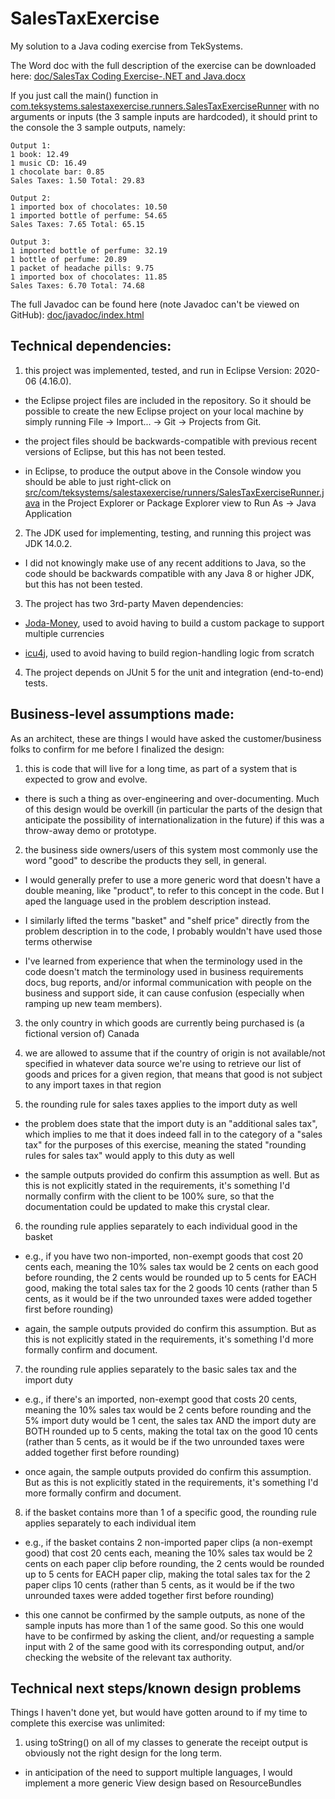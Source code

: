 # SalesTaxExercise
My solution to a Java coding exercise from TekSystems.

The Word doc with the full description of the exercise can be downloaded here: [doc/SalesTax Coding Exercise-.NET and Java.docx](doc/SalesTax%20Coding%20Exercise-.NET%20and%20Java.docx)

If you just call the main() function in [com.teksystems.salestaxexercise.runners.SalesTaxExerciseRunner](src/com/teksystems/salestaxexercise/runners/SalesTaxExerciseRunner.java) with no arguments or inputs (the 3 sample inputs are hardcoded), it should print to the console the 3 sample outputs, namely:

```
Output 1: 
1 book: 12.49 
1 music CD: 16.49 
1 chocolate bar: 0.85 
Sales Taxes: 1.50 Total: 29.83

Output 2: 
1 imported box of chocolates: 10.50 
1 imported bottle of perfume: 54.65 
Sales Taxes: 7.65 Total: 65.15

Output 3: 
1 imported bottle of perfume: 32.19 
1 bottle of perfume: 20.89 
1 packet of headache pills: 9.75 
1 imported box of chocolates: 11.85 
Sales Taxes: 6.70 Total: 74.68
```

The full Javadoc can be found here (note Javadoc can't be viewed on GitHub): [doc/javadoc/index.html](doc/javadoc/index.html)


## Technical dependencies:

1) this project was implemented, tested, and run in Eclipse Version: 2020-06 (4.16.0).

- the Eclipse project files are included in the repository. So it should be possible to create the new Eclipse project on your local machine by simply running File -> Import... -> Git -> Projects from Git.

- the project files should be backwards-compatible with previous recent versions of Eclipse, but this has not been tested.

- in Eclipse, to produce the output above in the Console window you should be able to just right-click on [src/com/teksystems/salestaxexercise/runners/SalesTaxExerciseRunner.java](src/com/teksystems/salestaxexercise/runners/SalesTaxExerciseRunner.java) in the Project Explorer or Package Explorer view to Run As -> Java Application

2) The JDK used for implementing, testing, and running this project was JDK 14.0.2.

- I did not knowingly make use of any recent additions to Java, so the code should be backwards compatible with any Java 8 or higher JDK, but this has not been tested.

3) The project has two 3rd-party Maven dependencies:

- [Joda-Money](https://www.joda.org/joda-money/), used to avoid having to build a custom package to support multiple currencies

- [icu4j](https://unicode-org.github.io/icu-docs/apidoc/released/icu4j/), used to avoid having to build region-handling logic from scratch

4) The project depends on JUnit 5 for the unit and integration (end-to-end) tests.


## Business-level assumptions made:

As an architect, these are things I would have asked the customer/business folks to confirm for me before I finalized the design:

1) this is code that will live for a long time, as part of a system that is expected to grow and evolve.

- there is such a thing as over-engineering and over-documenting. Much of this design would be overkill (in particular the parts of the design that anticipate the possibility of internationalization in the future) if this was a throw-away demo or prototype.

2) the business side owners/users of this system most commonly use the word "good" to describe the products they sell, in general.

- I would generally prefer to use a more generic word that doesn't have a double meaning, like "product", to refer to this concept in the code. But I aped the language used in the problem description instead.

- I similarly lifted the terms "basket" and "shelf price" directly from the problem description in to the code, I probably wouldn't have used those terms otherwise

- I've learned from experience that when the terminology used in the code doesn't match the terminology used in business requirements docs, bug reports, and/or informal communication with people on the business and support side, it can cause confusion (especially when ramping up new team members).

3) the only country in which goods are currently being purchased is (a fictional version of) Canada

4) we are allowed to assume that if the country of origin is not available/not specified in whatever data source we're using to retrieve our list of goods and prices for a given region, that means that good is not subject to any import taxes in that region

5) the rounding rule for sales taxes applies to the import duty as well

- the problem does state that the import duty is an "additional sales tax", which implies to me that it does indeed fall in to the category of a "sales tax" for the purposes of this exercise, meaning the stated "rounding rules for sales tax" would apply to this duty as well

- the sample outputs provided do confirm this assumption as well. But as this is not explicitly stated in the requirements, it's something I'd normally confirm with the client to be 100% sure, so that the documentation could be updated to make this crystal clear.

6) the rounding rule applies separately to each individual good in the basket

- e.g., if you have two non-imported, non-exempt goods that cost 20 cents each, meaning the 10% sales tax would be 2 cents on each good before rounding, the 2 cents would be rounded up to 5 cents for EACH good, making the total sales tax for the 2 goods 10 cents (rather than 5 cents, as it would be if the two unrounded taxes were added together first before rounding)

- again, the sample outputs provided do confirm this assumption. But as this is not explicitly stated in the requirements, it's something I'd more formally confirm and document.

7) the rounding rule applies separately to the basic sales tax and the import duty

- e.g., if there's an imported, non-exempt good that costs 20 cents, meaning the 10% sales tax would be 2 cents before rounding and the 5% import duty would be 1 cent, the sales tax AND the import duty are BOTH rounded up to 5 cents, making the total tax on the good 10 cents (rather than 5 cents, as it would be if the two unrounded taxes were added together first before rounding)

- once again, the sample outputs provided do confirm this assumption. But as this is not explicitly stated in the requirements, it's something I'd more formally confirm and document.

8) if the basket contains more than 1 of a specific good, the rounding rule applies separately to each individual item

- e.g., if the basket contains 2 non-imported paper clips (a non-exempt good) that cost 20 cents each, meaning the 10% sales tax would be 2 cents on each paper clip before rounding, the 2 cents would be rounded up to 5 cents for EACH paper clip, making the total sales tax for the 2 paper clips 10 cents (rather than 5 cents, as it would be if the two unrounded taxes were added together first before rounding)

- this one cannot be confirmed by the sample outputs, as none of the sample inputs has more than 1 of the same good. So this one would have to be confirmed by asking the client, and/or requesting a sample input with 2 of the same good with its corresponding output, and/or checking the website of the relevant tax authority.



## Technical next steps/known design problems

Things I haven't done yet, but would have gotten around to if my time to complete this exercise was unlimited:

1) using toString() on all of my classes to generate the receipt output is obviously not the right design for the long term.

- in anticipation of the need to support multiple languages, I would implement a more generic View design based on ResourceBundles





